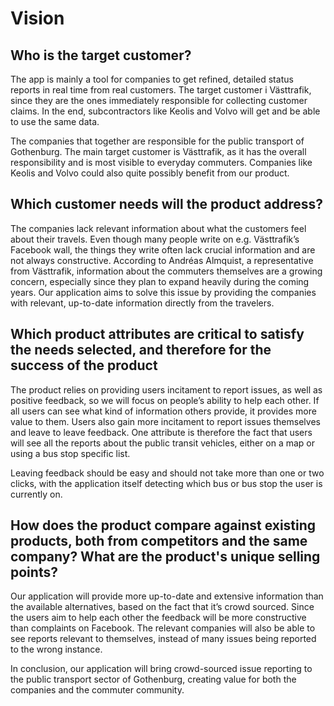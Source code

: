 
# Vision

## Who is the target customer?

The app is mainly a tool for companies to get refined, detailed status reports in real time from real customers. The target customer i Västtrafik, since they are the ones immediately responsible for collecting customer claims. In the end, subcontractors like Keolis and Volvo will get and be able to use the same data.

The companies that together are responsible for the public transport of Gothenburg. The main target customer is Västtrafik, as it has the overall responsibility and is most visible to everyday commuters. Companies like Keolis and Volvo could also quite possibly benefit from our product.

## Which customer needs will the product address?

The companies lack relevant information about what the customers feel about their travels. Even though many people write on e.g. Västtrafik’s Facebook wall, the things they write often lack crucial information and are not always constructive. According to Andréas Almquist, a representative from Västtrafik, information about the commuters themselves are a growing concern, especially since they plan to expand heavily during the coming years. Our application aims to solve this issue by providing the companies with relevant, up-to-date information directly from the travelers.

## Which product attributes are critical to satisfy the needs selected, and therefore for the success of the product

The product relies on providing users incitament to report issues, as well as positive feedback, so we will focus on people’s ability to help each other. If all users can see what kind of information others provide, it provides more value to them. Users also gain more incitament to report issues themselves and leave to leave feedback. One attribute is therefore the fact that users will see all the reports about the public transit vehicles, either on a map or using a bus stop specific list. 

Leaving feedback should be easy and should not take more than one or two clicks, with the application itself detecting which bus or bus stop the user is currently on. 

## How does the product compare against existing products, both from competitors and the same company? What are the product's unique selling points?

Our application will provide more up-to-date and extensive information than the available alternatives, based on the fact that it’s crowd sourced. Since the users aim to help each other the feedback will be more constructive than complaints on Facebook. The relevant companies will also be able to see reports relevant to themselves, instead of many issues being reported to the wrong instance. 

In conclusion, our application will bring crowd-sourced issue reporting to the public transport sector of Gothenburg, creating value for both the companies and the commuter community.
